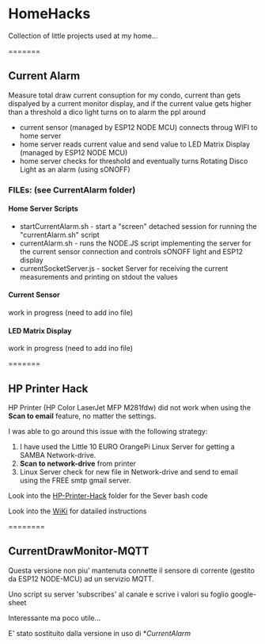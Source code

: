 # HomeHacks
Collection of little projects used at my home...

=======

## Current Alarm
Measure total draw current consuption for my condo, current than gets dispalyed by a current monitor display, and if the current value gets higher than a threshold a dico light turns on to alarm the ppl around

* current sensor (managed by ESP12 NODE MCU) connects throug WIFI to home server
* home server reads current value and send value to LED Matrix Display  (managed by ESP12 NODE MCU)
* home server checks for threshold and eventually turns Rotating Disco Light as an alarm (using sONOFF)

### FILEs: (see CurrentAlarm folder)
#### Home Server Scripts
* startCurrentAlarm.sh - start a "screen" detached session for running the "currentAlarm.sh" script
* currentAlarm.sh - runs the NODE.JS script implementing the server for the current sensor connection and controls sONOFF light and ESP12 display
* currentSocketServer.js - socket Server for receiving the current measurements and printing on stdout the values

#### Current Sensor
work in progress (need to add ino file)
#### LED Matrix Display
work in progress (need to add ino file)

=======
## HP Printer Hack
HP Printer (HP Color LaserJet MFP M281fdw) did not work when using the **Scan to email** feature, no matter the settings.

I was able to go around this issue with the following strategy:

1. I have used the Little 10 EURO OrangePi Linux Server for getting a SAMBA Network-drive.
2. **Scan to network-drive** from printer
3. Linux Server check for new file in Network-drive and send to email using the FREE smtp gmail server.

Look into the [HP-Printer-Hack](https://github.com/mpalitto/HomeHacks/tree/HP-Printer-Hack/HP-Printer_Hack) folder for the Sever bash code

Look into the [WiKi](https://github.com/mpalitto/HomeHacks/wiki/HP-Printer-Hack) for datailed instructions

========

## CurrentDrawMonitor-MQTT
Questa versione non piu' mantenuta connette il sensore di corrente (gestito da ESP12 NODE-MCU) ad un servizio MQTT.

Uno script su server 'subscribes' al canale e scrive i valori su foglio google-sheet

Interessante ma poco utile...

E' stato sostituito dalla versione in uso di **CurrentAlarm*
